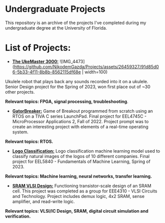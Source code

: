 # Undergraduate Projects
This repository is an archive of the projects I've completed during my undergraduate degree at the University of Florida.

# List of Projects:
- **[The UkeMaster 3000:](https://github.com/NikodemGazda/Projects/tree/main/The%20UkeMaster%203000)**
![IMG_4473](https://github.com/NikodemGazda/Projects/assets/26459327/91d85d06-5b33-4f11-8b8b-8562115df68e | width=100)

Ukulele robot that plays back any sounds recorded into it on a ukulele. Senior Design project for the Spring of 2023, won first place out of ~30 other projects.

**Relevant topics: FPGA, signal processing, troubleshooting**.

- **[GatorBreaker:](https://github.com/NikodemGazda/Projects/tree/main/GatorBreaker)**
Game of Breakout programmed from scratch using an RTOS on a TIVA C series LaunchPad. Final project for EEL4745C - MicroProcessor Applications 2, Fall of 2022. Project prompt was to create an interesting project with elements of a real-time operating system.

**Relevant topics: RTOS.**

- **[Logo Classification:](https://github.com/NikodemGazda/Projects/tree/main/Logo%20Classification%20-%20Machine%20Learning)**
Logo classification machine learning model used to classify natural images of the logos of 10 different companies. Final project for EEL5840 - Fundamentals of Machine Learning, Spring of 2023.

**Relevant topics: Machine learning, neural networks, transfer learning.**

- **[SRAM VLSI Design:](https://github.com/NikodemGazda/Projects/tree/main/SRAM%20VLSI%20Design)**
Functioning transistor-scale design of an SRAM cell. This project was completed as a group for EEE4310 - VLSI Circuits and Technology. Project includes demux logic, 4x2 SRAM, sense amplifier, and read-write logic.

**Relevant topics: VLSI/IC Design, SRAM, digital circuit simulation and verification.**

